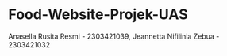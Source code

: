 # Food-Website-Projek-UAS
Anasella Rusita Resmi - 2303421039, Jeannetta Nifilinia Zebua - 2303421032
